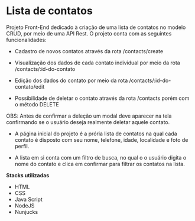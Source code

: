 # Lista de contatos

Projeto Front-End dedicado à criação de uma lista de contatos no modelo CRUD, por meio de uma API Rest. O projeto conta com as seguintes funcionalidades:

- Cadastro de novos contatos através da rota /contacts/create

- Visualização dos dados de cada contato individual por meio da rota /contacts/:id-do-contato

- Edição dos dados do contato por meio da rota /contacts/:id-do-contato/edit

- Possibilidade de deletar o contato através da rota /contacts porém com o método DELETE

OBS: Antes de confirmar a deleção um modal deve aparecer na tela confirmando se o usuário deseja
realmente deletar aquele contato.

- A página inicial do projeto é a prória lista de contatos na qual cada contato é disposto com seu nome,
telefone, idade, localidade e foto de perfil.

- A lista em si conta com um filtro de busca, no qual o o usuário digita o nome do contato e clica em confirmar
para filtrar os contatos na lista.

<b>Stacks utilizadas</b>
 - HTML
 - CSS
 - Java Script
 - NodeJS
 - Nunjucks

